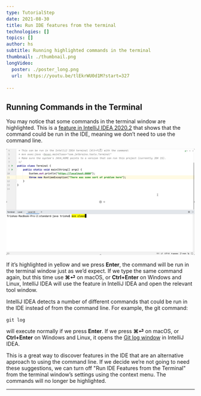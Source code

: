 ```yaml
---
type: TutorialStep
date: 2021-08-30
title: Run IDE features from the terminal
technologies: []
topics: []
author: hs
subtitle: Running highlighted commands in the terminal
thumbnail: ./thumbnail.png
longVideo:
  poster: ./poster_long.png
  url:  https://youtu.be/tlEkrWU0d1M?start=327

---
```

## Running Commands in the Terminal
You may notice that some commands in the terminal window are highlighted. This is a [feature in IntelliJ IDEA 2020.2](https://www.jetbrains.com/help/idea/terminal-emulator.html#smart-command-execution) that shows that the command could be run in the IDE, meaning we don’t need to use the command line.

![Yellow Highlight](yellow-highlight.png)

If it’s highlighted in yellow and we press **Enter**, the command will be run in the terminal window just as we’d expect. If we type the same command again, but this time use **⌘⏎** on macOS, or **Ctrl+Enter** on Windows and Linux, IntelliJ IDEA will use the feature in IntelliJ IDEA and open the relevant tool window.

IntelliJ IDEA detects a number of different commands that could be run in the IDE instead of from the command line. For example, the git command:

`git log`

will execute normally if we press **Enter**. If we press **⌘⏎** on macOS, or **Ctrl+Enter** on Windows and Linux, it opens the [Git log window](https://www.jetbrains.com/help/idea/log-tab.html) in IntelliJ IDEA.

This is a great way to discover features in the IDE that are an alternative approach to using the command line. If we decide we’re not going to need these suggestions, we can turn off "Run IDE Features from the Terminal" from the terminal window’s settings using the context menu. The commands will no longer be highlighted.

---
